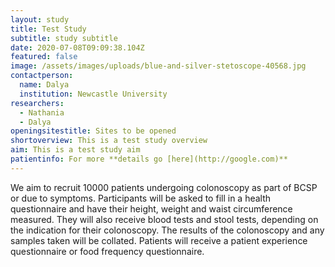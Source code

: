 ```yaml
---
layout: study
title: Test Study
subtitle: study subtitle
date: 2020-07-08T09:09:38.104Z
featured: false
image: /assets/images/uploads/blue-and-silver-stetoscope-40568.jpg
contactperson:
  name: Dalya
  institution: Newcastle University
researchers:
  - Nathania
  - Dalya
openingsitestitle: Sites to be opened
shortoverview: This is a test study overview
aim: This is a test study aim
patientinfo: For more **details go [here](http://google.com)**
---
```

We aim to recruit 10000 patients undergoing colonoscopy as part of BCSP or due to symptoms. Participants will be asked to fill in a health questionnaire and have their height, weight and waist circumference measured. They will also receive blood tests and stool tests, depending on the indication for their colonoscopy. The results of the colonoscopy and any samples taken will be collated. Patients will receive a patient experience questionnaire or food frequency questionnaire.